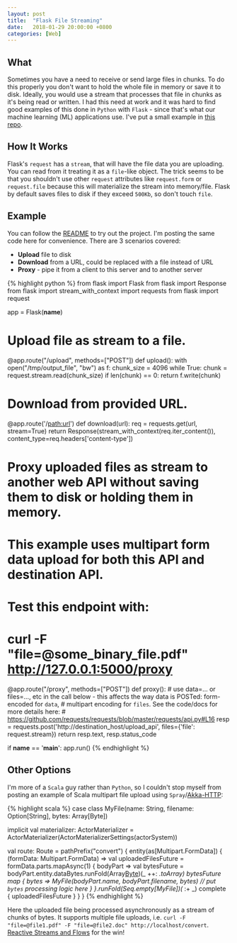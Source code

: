 ```yaml
---
layout: post
title:  "Flask File Streaming"
date:   2018-01-29 20:00:00 +0800
categories: [Web]
---
```

## What
Sometimes you have a need to receive or send large files in chunks. To do this properly you don't want to hold the whole file in memory or save it to disk. Ideally, you would use a stream that processes that file in chunks as it's being read or written. I had this need at work and it was hard to find good examples of this done in `Python` with `Flask` - since that's what our machine learning (ML) applications use. I've put a small example in [this repo](https://github.com/izmailoff/python_flask_file_streaming).

## How It Works
Flask's `request` has a `stream`, that will have the file data you are uploading. You can read from it treating it as a `file`-like object. The trick seems to be that you shouldn't use other `request` attributes like `request.form` or `request.file` because this will materialize the stream into memory/file. Flask by default saves files to disk if they exceed `500Kb`, so don't touch `file`.

## Example
You can follow the [README](https://github.com/izmailoff/python_flask_file_streaming) to try out the project. I'm posting the same code here for convenience. There are 3 scenarios covered:

* **Upload** file to disk
* **Download** from a URL, could be replaced with a file instead of URL
* **Proxy** - pipe it from a client to this server and to another server

{% highlight python %}
from flask import Flask
from flask import Response
from flask import stream_with_context
import requests
from flask import request

app = Flask(__name__)


# Upload file as stream to a file.
@app.route("/upload", methods=["POST"])
def upload():
    with open("/tmp/output_file", "bw") as f:
        chunk_size = 4096
        while True:
            chunk = request.stream.read(chunk_size)
            if len(chunk) == 0:
                return
            f.write(chunk)


# Download from provided URL.
@app.route('/<path:url>')
def download(url):
    req = requests.get(url, stream=True)
    return Response(stream_with_context(req.iter_content()), content_type=req.headers['content-type'])


# Proxy uploaded files as stream to another web API without saving them to disk or holding them in memory.
# This example uses multipart form data upload for both this API and destination API.
#
# Test this endpoint with:
# curl -F "file=@some_binary_file.pdf" http://127.0.0.1:5000/proxy
@app.route("/proxy", methods=["POST"])
def proxy():
    # use data=... or files=..., etc in the call below - this affects the way data is POSTed: form-encoded for `data`,
    # multipart encoding for `files`. See the code/docs for more details here:
    # https://github.com/requests/requests/blob/master/requests/api.py#L16
    resp = requests.post('http://destination_host/upload_api', files={'file': request.stream})
    return resp.text, resp.status_code


if __name__ == '__main__':
    app.run()
{% endhighlight %}

## Other Options
I'm more of a `Scala` guy rather than `Python`, so I couldn't stop myself from posting an example of Scala multipart file upload using `Spray`/[Akka-HTTP](https://doc.akka.io/docs/akka-http/current):

{% highlight scala %}
  case class MyFile(name: String, filename: Option[String], bytes: Array[Byte])

  implicit val materializer: ActorMaterializer = ActorMaterializer(ActorMaterializerSettings(actorSystem))

  val route: Route =
    pathPrefix("convert") {
      entity(as[Multipart.FormData]) { (formData: Multipart.FormData) =>
        val uploadedFilesFuture = formData.parts.mapAsync(1) { bodyPart =>
          val bytesFuture = bodyPart.entity.dataBytes.runFold(Array[Byte]())(_ ++: _.toArray)
          bytesFuture map {
            bytes => MyFile(bodyPart.name, bodyPart.filename, bytes) // put `bytes` processing logic here
          }
        }.runFold(Seq.empty[MyFile])(_ :+ _)
        complete {
          uploadedFilesFuture
        }
      }
    }
{% endhighlight %}

Here the uploaded file being processed asynchronously as a stream of chunks of bytes. It supports multiple file uploads, i.e. `curl -F "file=@file1.pdf" -F "file=@file2.doc" http://localhost/convert`.
[Reactive Streams and Flows](https://doc.akka.io/docs/akka/current/stream/stream-flows-and-basics.html?language=scala) for the win!